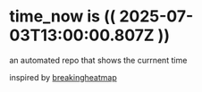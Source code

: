 # time_now is (( 2025-07-03T13:00:00.807Z ))

an automated repo that shows the currnent time

inspired by [breakingheatmap](https://github.com/breakingheatmap/breakingheatmap)
